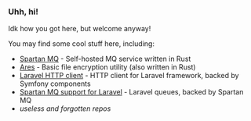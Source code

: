 ### Uhh, hi!

Idk how you got here, but welcome anyway!

You may find some cool stuff here, including:

* [Spartan MQ](https://github.com/ivan770/spartan) - Self-hosted MQ service written in Rust
* [Ares](https://github.com/ivan770/ares) - Basic file encryption utility (also written in Rust)
* [Laravel HTTP client](https://github.com/ivan770/laravel-httpclient) - HTTP client for Laravel framework, backed by Symfony components
* [Spartan MQ support for Laravel](https://github.com/ivan770/laravel-spartan) - Laravel queues, backed by Spartan MQ
* *useless and forgotten repos*
